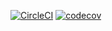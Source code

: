 [![CircleCI](https://circleci.com/gh/DigiGeo/DigiGeoApp.svg?style=svg)](https://circleci.com/gh/DigiGeo/DigiGeoApp)
[![codecov](https://codecov.io/gh/DigiGeo/DigiGeoApp/branch/dev/graph/badge.svg)](https://codecov.io/gh/DigiGeo/DigiGeoApp)